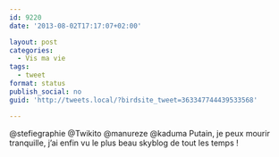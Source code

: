 ```yaml
---
id: 9220
date: '2013-08-02T17:17:07+02:00'

layout: post
categories:
  - Vis ma vie
tags:
  - tweet
format: status
publish_social: no
guid: 'http://tweets.local/?birdsite_tweet=363347744439533568'

---
```


@stefiegraphie @Twikito @manureze @kaduma Putain, je peux mourir tranquille, j’ai enfin vu le plus beau skyblog de tout les temps !